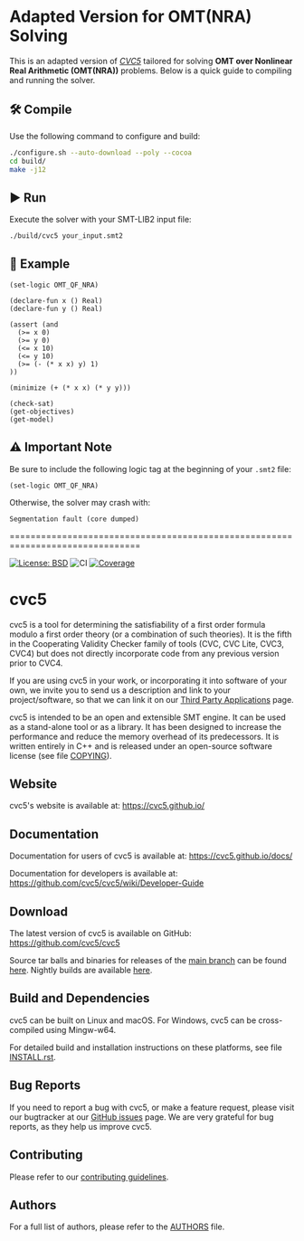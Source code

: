 # Adapted Version for OMT(NRA) Solving

This is an adapted version of [*CVC5*](https://github.com/cvc5/cvc5) tailored for solving **OMT over Nonlinear Real Arithmetic (OMT(NRA))** problems. Below is a quick guide to compiling and running the solver.

## 🛠️ Compile

Use the following command to configure and build:

```bash
./configure.sh --auto-download --poly --cocoa
cd build/
make -j12
```

## ▶️ Run

Execute the solver with your SMT-LIB2 input file:

```bash
./build/cvc5 your_input.smt2
```

## 📄 Example

```smt2
(set-logic OMT_QF_NRA)

(declare-fun x () Real)
(declare-fun y () Real)

(assert (and 
  (>= x 0)
  (>= y 0)
  (<= x 10)
  (<= y 10)
  (>= (- (* x x) y) 1)
))

(minimize (+ (* x x) (* y y)))

(check-sat)
(get-objectives)
(get-model)
```

## ⚠️ Important Note

Be sure to include the following logic tag at the beginning of your `.smt2` file:

```smt2
(set-logic OMT_QF_NRA)
```

Otherwise, the solver may crash with:

```
Segmentation fault (core dumped)
```



===============================================================================

[![License: BSD](
    https://img.shields.io/badge/License-BSD%203--Clause-blue.svg)](
        https://opensource.org/licenses/BSD-3-Clause)
![CI](https://github.com/cvc5/cvc5/workflows/CI/badge.svg)
[![Coverage](
  https://img.shields.io/endpoint?url=https://cvc5.stanford.edu/downloads/builds/coverage/nightly-coverage.json)](
    https://cvc5.stanford.edu/downloads/builds/coverage)

cvc5
===============================================================================

cvc5 is a tool for determining the satisfiability of a first order formula
modulo a first order theory (or a combination of such theories).  It is the
fifth in the Cooperating Validity Checker family of tools (CVC, CVC Lite,
CVC3, CVC4) but does not directly incorporate code from any previous version
prior to CVC4.

If you are using cvc5 in your work, or incorporating it into software of your
own, we invite you to send us a description and link to your
project/software, so that we can link it on our [Third Party
Applications](https://cvc5.github.io/third-party-applications.html) page.

cvc5 is intended to be an open and extensible SMT engine.  It can be used as a
stand-alone tool or as a library.  It has been designed to increase the
performance and reduce the memory overhead of its predecessors.  It is written
entirely in C++ and is released under an open-source software license (see file
[COPYING](https://github.com/cvc5/cvc5/blob/main/COPYING)).


Website
-------------------------------------------------------------------------------
cvc5's website  is available at:
https://cvc5.github.io/

Documentation
-------------------------------------------------------------------------------
Documentation for users of cvc5 is available at:
https://cvc5.github.io/docs/

Documentation for developers is available at:
https://github.com/cvc5/cvc5/wiki/Developer-Guide

Download
-------------------------------------------------------------------------------

The latest version of cvc5 is available on GitHub:
https://github.com/cvc5/cvc5

Source tar balls and binaries for releases of the
[main branch](https://github.com/cvc5/cvc5) can be
found [here](https://github.com/cvc5/cvc5/releases).
Nightly builds are available [here](https://cvc5.github.io/downloads).


Build and Dependencies
-------------------------------------------------------------------------------

cvc5 can be built on Linux and macOS.  For Windows, cvc5 can be cross-compiled
using Mingw-w64.

For detailed build and installation instructions on these platforms,
see file [INSTALL.rst](https://github.com/cvc5/cvc5/blob/main/INSTALL.rst).


Bug Reports
-------------------------------------------------------------------------------

If you need to report a bug with cvc5, or make a feature request, please visit
our bugtracker at our [GitHub issues](https://github.com/cvc5/cvc5/issues)
page. We are very grateful for bug reports,  as they help us improve cvc5.


Contributing
-------------------------------------------------------------------------------

Please refer to our [contributing guidelines](CONTRIBUTING.md).


Authors
-------------------------------------------------------------------------------

For a full list of authors, please refer to the
[AUTHORS](https://github.com/cvc5/cvc5/blob/main/AUTHORS) file.
